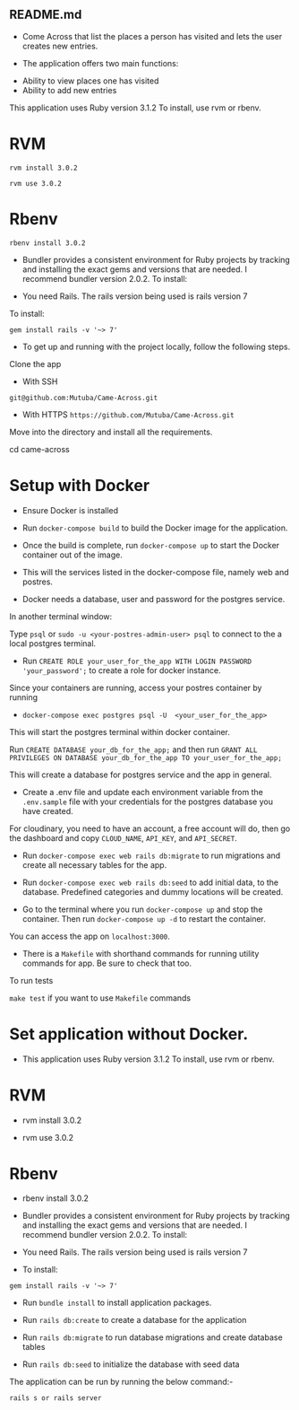 ## README.md

- Come Across that list the places a person has visited and lets the user creates new entries.

- The application offers two main functions:

* Ability to view places one has visited
* Ability to add new entries

This application uses Ruby version 3.1.2 To install, use rvm or rbenv.

# RVM

`rvm install 3.0.2`

`rvm use 3.0.2`

# Rbenv

`rbenv install 3.0.2`

- Bundler provides a consistent environment for Ruby projects by tracking and installing the exact gems and versions that are needed. I recommend bundler version 2.0.2. To install:

- You need Rails. The rails version being used is rails version 7

To install:

`gem install rails -v '~> 7'`

- To get up and running with the project locally, follow the following steps.

Clone the app

- With SSH

`git@github.com:Mutuba/Came-Across.git`

- With HTTPS
  `https://github.com/Mutuba/Came-Across.git`

Move into the directory and install all the requirements.

cd came-across

# Setup with Docker

- Ensure Docker is installed

* Run `docker-compose build` to build the Docker image for the application.

* Once the build is complete, run `docker-compose up` to start the Docker container out of the image.

* This will the services listed in the docker-compose file, namely web and postres.

* Docker needs a database, user and password for the postgres service.

In another terminal window:

Type `psql` or `sudo -u <your-postres-admin-user> psql` to connect to the a local postgres terminal.

- Run `CREATE ROLE your_user_for_the_app WITH LOGIN PASSWORD 'your_password';` to create a role for docker instance.

Since your containers are running, access your postres container by running

- `docker-compose exec postgres psql -U  <your_user_for_the_app>`

This will start the postgres terminal within docker container.

Run `CREATE DATABASE your_db_for_the_app;` and then run `GRANT ALL PRIVILEGES ON DATABASE your_db_for_the_app TO your_user_for_the_app;`

This will create a database for postgres service and the app in general.

- Create a .env file and update each environment variable from the `.env.sample` file with your credentials for the postgres database you have created.

For cloudinary, you need to have an account, a free account will do, then go the dashboard and copy `CLOUD_NAME`, `API_KEY`, and `API_SECRET`.

- Run `docker-compose exec web rails db:migrate` to run migrations and create all necessary tables for the app.

- Run `docker-compose exec web rails db:seed` to add initial data, to the database. Predefined categories and dummy locations will be created.

* Go to the terminal where you run `docker-compose up` and stop the container. Then run `docker-compose up -d` to restart the container.

You can access the app on `localhost:3000`.

- There is a `Makefile` with shorthand commands for running utility commands for app. Be sure to check that too.

To run tests

`make test` if you want to use `Makefile` commands

# Set application without Docker.

- This application uses Ruby version 3.1.2 To install, use rvm or rbenv.

# RVM

- rvm install 3.0.2

- rvm use 3.0.2

# Rbenv

- rbenv install 3.0.2

- Bundler provides a consistent environment for Ruby projects by tracking and installing the exact gems and versions that are needed. I recommend bundler version 2.0.2. To install:

- You need Rails. The rails version being used is rails version 7

- To install:

`gem install rails -v '~> 7'`

- Run `bundle install` to install application packages.

- Run `rails db:create` to create a database for the application

- Run `rails db:migrate` to run database migrations and create database tables

- Run `rails db:seed` to initialize the database with seed data

The application can be run by running the below command:-

`rails s or rails server`
